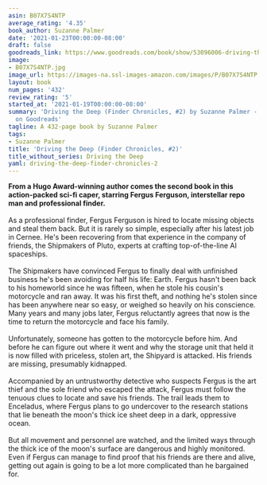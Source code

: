 ```yaml
---
asin: B07X7S4NTP
average_rating: '4.35'
book_author: Suzanne Palmer
date: '2021-01-23T00:00:00-08:00'
draft: false
goodreads_link: https://www.goodreads.com/book/show/53096006-driving-the-deep
image:
- B07X7S4NTP.jpg
image_url: https://images-na.ssl-images-amazon.com/images/P/B07X7S4NTP.01._SCLZZZZZZZ.jpg
layout: book
num_pages: '432'
review_rating: '5'
started_at: '2021-01-19T00:00:00-08:00'
summary: 'Driving the Deep (Finder Chronicles, #2) by Suzanne Palmer - rated 4.35/5
  on Goodreads'
tagline: A 432-page book by Suzanne Palmer
tags:
- Suzanne Palmer
title: 'Driving the Deep (Finder Chronicles, #2)'
title_without_series: Driving the Deep
yaml: driving-the-deep-finder-chronicles-2
---
```


<b>From a Hugo Award-winning author comes the second book in this action-packed sci-fi caper, starring Fergus Ferguson, interstellar repo man and professional finder.</b><br /><br />As a professional finder, Fergus Ferguson is hired to locate missing objects and steal them back. But it is rarely so simple, especially after his latest job in Cernee. He's been recovering from that experience in the company of friends, the Shipmakers of Pluto, experts at crafting top-of-the-line AI spaceships.<br /><br />The Shipmakers have convinced Fergus to finally deal with unfinished business he's been avoiding for half his life: Earth. Fergus hasn't been back to his homeworld since he was fifteen, when he stole his cousin's motorcycle and ran away. It was his first theft, and nothing he's stolen since has been anywhere near so easy, or weighed so heavily on his conscience. Many years and many jobs later, Fergus reluctantly agrees that now is the time to return the motorcycle and face his family.<br /><br />Unfortunately, someone has gotten to the motorcycle before him. And before he can figure out where it went and why the storage unit that held it is now filled with priceless, stolen art, the Shipyard is attacked. His friends are missing, presumably kidnapped.<br /><br />Accompanied by an untrustworthy detective who suspects Fergus is the art thief and the sole friend who escaped the attack, Fergus must follow the tenuous clues to locate and save his friends. The trail leads them to Enceladus, where Fergus plans to go undercover to the research stations that lie beneath the moon's thick ice sheet deep in a dark, oppressive ocean.<br /><br />But all movement and personnel are watched, and the limited ways through the thick ice of the moon's surface are dangerous and highly monitored. Even if Fergus can manage to find proof that his friends are there and alive, getting out again is going to be a lot more complicated than he bargained for.